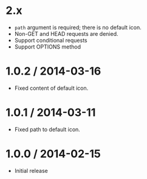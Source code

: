 2.x
==================

  * `path` argument is required; there is no default icon.
  * Non-GET and HEAD requests are denied.
  * Support conditional requests
  * Support OPTIONS method

1.0.2 / 2014-03-16
==================

  * Fixed content of default icon.

1.0.1 / 2014-03-11
==================

  * Fixed path to default icon.

1.0.0 / 2014-02-15
==================

  * Initial release
